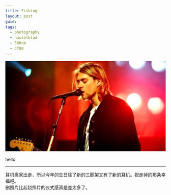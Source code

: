 ```yaml
---
title: Fishing
layout: post
guid: 
tags:
  - photography
  - hasselblad
  - 500cm
  - cf80
---
```


![](/media/files/2016/10/15/maxresdefault.jpg)

hello

---

耳机离家出走，所以今年的生日除了新的三脚架又有了新的耳机。祝走掉的那条幸福吧。  
删照片比起烧照片的仪式感真是差太多了。

